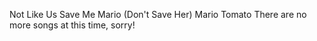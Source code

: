 Not Like Us
Save Me Mario (Don't Save Her)
Mario Tomato
There are no more songs at this time, sorry!
